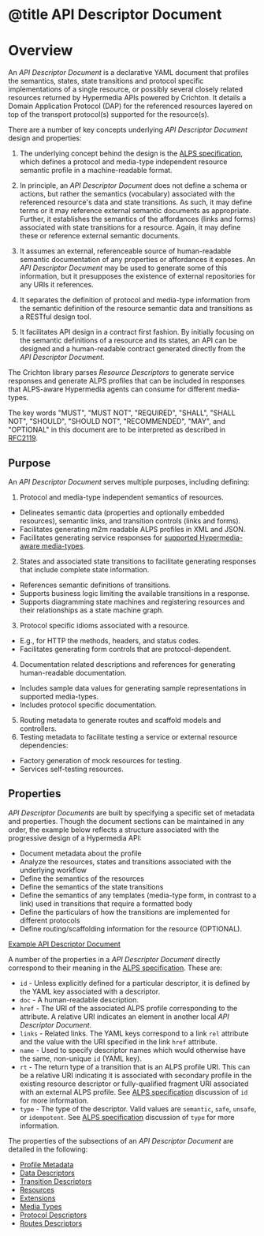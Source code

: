 # @title API Descriptor Document
# Overview
An _API Descriptor Document_ is a declarative YAML document that profiles the semantics, states, state transitions and 
protocol specific implementations of a single resource, or possibly several closely related resources returned by
Hypermedia APIs powered by Crichton. It details a Domain Application Protocol (DAP) for the referenced resources 
layered on top of the transport protocol(s) supported for the resource(s).

There are a number of key concepts underlying _API Descriptor Document_ design and properties:

1. The underlying concept behind the design is the [ALPS specification][], which defines 
a protocol and media-type independent resource semantic profile in a machine-readable format.

2. In principle, an _API Descriptor Document_ does not define a schema or actions, but rather the semantics (vocabulary)
associated with the referenced resource's data and state transitions. As such, it may define terms or it may reference 
external semantic documents as appropriate. Further, it establishes the semantics of the affordances (links and forms)
associated with state transitions for a resource. Again, it may define these or reference external semantic documents.

3. It assumes an external, referenceable source of human-readable semantic documentation of any properties or 
affordances it exposes. An _API Descriptor Document_ may be used to generate some of this information, but it presupposes
the existence of external repositories for any URIs it references.

4. It separates the definition of protocol and media-type information from the semantic definition of the resource 
semantic data and transitions as a RESTful design tool.

5. It facilitates API design in a contract first fashion. By initially focusing on the semantic definitions of a 
resource and its states, an API can be designed and a human-readable contract generated directly from the 
_API Descriptor Document_.

The Crichton library parses _Resource Descriptors_ to generate service responses and generate ALPS profiles that can
be included in responses that ALPS-aware Hypermedia agents can consume for different media-types.

The key words "MUST", "MUST NOT", "REQUIRED", "SHALL", "SHALL NOT", "SHOULD", "SHOULD NOT", "RECOMMENDED", "MAY", and 
"OPTIONAL" in this document are to be interpreted as described in [RFC2119](http://tools.ietf.org/html/rfc2119).

## Purpose
An _API Descriptor Document_ serves multiple purposes, including defining:

1. Protocol and media-type independent semantics of resources.
  * Delineates semantic data (properties and optionally embedded resources), semantic links, and transition controls 
  (links and forms).
  * Facilitates generating m2m readable ALPS profiles in XML and JSON.
  * Facilitates generating service responses for [supported Hypermedia-aware media-types](doc/media_type.md).
2. States and associated state transitions to facilitate generating responses that include complete state 
information.
  * References semantic definitions of transitions.
  * Supports business logic limiting the available transitions in a response.
  * Supports diagramming state machines and registering resources and their relationships as a state machine graph.
3. Protocol specific idioms associated with a resource.
  * E.g., for HTTP the methods, headers, and status codes. 
  * Facilitates generating form controls that are protocol-dependent.
4. Documentation related descriptions and references for generating human-readable documentation.
  * Includes sample data values for generating sample representations in supported media-types.
  * Includes protocol specific documentation.
5. Routing metadata to generate routes and scaffold models and controllers.
6. Testing metadata to facilitate testing a service or external resource dependencies:
  * Factory generation of mock resources for testing.
  * Services self-testing resources.

## Properties
_API Descriptor Documents_ are built by specifying a specific set of metadata and properties. Though the document sections 
can be maintained in any order, the example below reflects a structure associated with the progressive design of a 
Hypermedia API:

* Document metadata about the profile
* Analyze the resources, states and transitions associated with the underlying workflow
* Define the semantics of the resources
* Define the semantics of the state transitions
* Define the semantics of any templates (media-type form, in contrast to a link) used in transitions that require a 
formatted body
* Define the particulars of how the transitions are implemented for different protocols
* Define routing/scaffolding information for the resource (OPTIONAL).

[Example API Descriptor Document][]

A number of the properties in a _API Descriptor Document_ directly correspond to their meaning in the 
[ALPS specification][]. These are:

* `id` - Unless explicitly defined for a particular descriptor, it is defined by the YAML key associated with a 
descriptor.
* `doc` - A human-readable description.
* `href` - The URI of the associated ALPS profile corresponding to the attribute.
A relative URI indicates an element in another local _API Descriptor Document_.
* `links` - Related links. The YAML keys correspond to a link `rel` attribute and the value with the URI 
specified in the link `href` attribute.
* `name` - Used to specify descriptor names which would otherwise have the same, non-unique `id` (YAML key).
* `rt` - The return type of a transition that is an ALPS profile URI. This can be a relative URI indicating it is 
associated with secondary profile in the existing resource descriptor or fully-qualified fragment URI associated 
with an external ALPS profile. See [ALPS specification][] discussion of `id` for more information.
* `type` - The type of the descriptor. Valid values are `semantic`, `safe`, `unsafe`, or `idempotent`. See 
[ALPS specification][] discussion of `type` for more information.

The properties of the subsections of an _API Descriptor Document_ are detailed in the following:

* [Profile Metadata](profile_metadata.md)
* [Data Descriptors](data_descriptors.md)
* [Transition Descriptors](transition_descriptors.md)
* [Resources](resource_descriptors.md)
* [Extensions](extensions.md)
* [Media Types](media_types.md)
* [Protocol Descriptors](protocol_descriptors.md)
* [Routes Descriptors](routes_descriptors.md)

[ALPS specification]: http://alps.io/spec/index.html
[Example API Descriptor Document]: ../spec/fixtures/resource_descriptors/drds_descriptor_v1.yml
